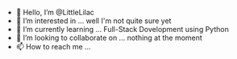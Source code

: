 - 👋 Hello, I’m @LittleLilac
- 👀 I’m interested in ... well I'm not quite sure yet
- 🌱 I’m currently learning ... Full-Stack Dovelopment using Python
- 💞️ I’m looking to collaborate on ... nothing at the moment 
- 📫 How to reach me ...

<!---
LittleLilac/LittleLilac is a ✨ special ✨ repository because its `README.md` (this file) appears on your GitHub profile.
You can click the Preview link to take a look at your changes.
--->
